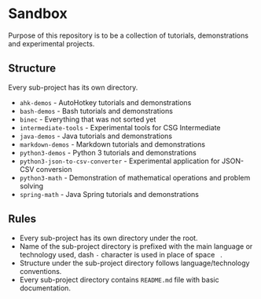 # Sandbox

Purpose of this repository is to be a collection of tutorials, demonstrations
and experimental projects.

## Structure

Every sub-project has its own directory.

* `ahk-demos` - AutoHotkey tutorials and demonstrations
* `bash-demos` - Bash tutorials and demonstrations
* `binec` - Everything that was not sorted yet
* `intermediate-tools` - Experimental tools for CSG Intermediate
* `java-demos` - Java tutorials and demonstrations
* `markdown-demos` - Markdown tutorials and demonstrations
* `python3-demos` - Python 3 tutorials and demonstrations
* `python3-json-to-csv-converter` - Experimental application for JSON-CSV conversion
* `python3-math` - Demonstration of mathematical operations and problem solving
* `spring-math` - Java Spring tutorials and demonstrations

## Rules

* Every sub-project has its own directory under the root.
* Name of the sub-project directory is prefixed with the main language or technology used, dash `-` character is used in place of space ` `.
* Structure under the sub-project directory follows language/technology conventions.
* Every sub-project directory contains `README.md` file with basic documentation.
